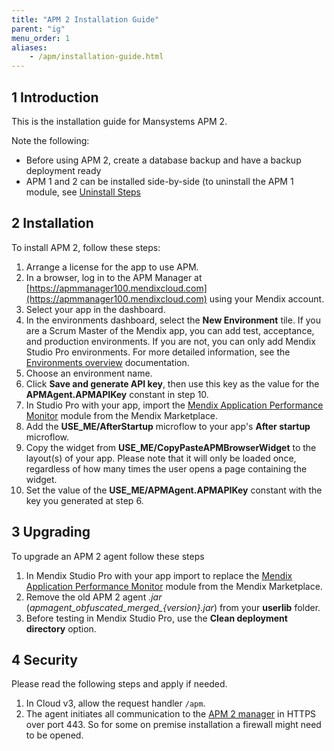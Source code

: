 ```yaml
---
title: "APM 2 Installation Guide"
parent: "ig"
menu_order: 1
aliases:
    - /apm/installation-guide.html
---
```


## 1 Introduction

This is the installation guide for Mansystems APM 2.

Note the following:

* Before using APM 2, create a database backup and have a backup deployment ready
* APM 1 and 2 can be installed side-by-side (to uninstall the APM 1 module, see [Uninstall Steps](ig-one-uninstall-steps)

## 2 Installation

To install APM 2, follow these steps:

1. Arrange a license for the app to use APM.
2. In a browser, log in to the APM Manager at [https://apmmanager100.mendixcloud.com](https://apmmanager100.mendixcloud.com) using your Mendix account.
3. Select your app in the dashboard.
4. In the environments dashboard, select the **New Environment** tile. If you are a Scrum Master of the Mendix app, you can add test, acceptance, and production environments. If you are not, you can only add Mendix Studio Pro environments. For more detailed information, see the [Environments overview](rg-two-environments) documentation.
5. Choose an environment name.
6. Click **Save and generate API key**, then use this key as the value for the **APMAgent.APMAPIKey** constant in step 10.
7. In Studio Pro with your app, import the [Mendix Application Performance Monitor](https://appstore.home.mendix.com/link/app/6127/) module from the Mendix Marketplace.
8. Add the **USE_ME/AfterStartup** microflow to your app's **After startup** microflow.
9. Copy the widget from **USE_ME/CopyPasteAPMBrowserWidget** to the layout(s) of your app. Please note that it will only be loaded once, regardless of how many times the user opens a page containing the widget.
10. Set the value of the **USE_ME/APMAgent.APMAPIKey** constant with the key you generated at step 6.

## 3 Upgrading

To upgrade an APM 2 agent follow these steps

1. In Mendix Studio Pro with your app import to replace the [Mendix Application Performance Monitor](https://appstore.home.mendix.com/link/app/6127/) module from the Mendix Marketplace.
2. Remove the old APM 2 agent *.jar* (*apmagent_obfuscated_merged_{version}.jar*) from your **userlib** folder.
3. Before testing in Mendix Studio Pro, use the **Clean deployment directory** option.

## 4 Security

Please read the following steps and apply if needed.

1. In Cloud v3, allow the request handler `/apm`.
2. The agent initiates all communication to the [APM 2 manager](https://apmmanager100.mendixcloud.com) in HTTPS over port 443. So for some on premise installation a firewall might need to be opened.
